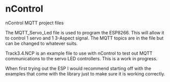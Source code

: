 # nControl
nControl MQTT project files

The MQTT_Servo_Led file is used to program the ESP8266. This will allow it to control 1 servo and 1 3-Aspect signal. The MQTT topics are in the file but can be changed to whatever suits. 

Track3.4.NCP is an example file to use with nControl to test out MQTT communications to the servo LED controllers. This is a work in progress.

When first trying out the ESP I would recommend starting off with the examples that come with the library just to make sure it is working correctly.
